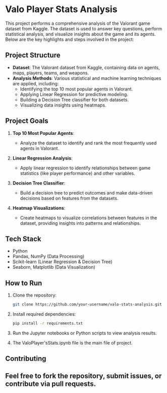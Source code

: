 # Valo Player Stats Analysis

This project performs a comprehensive analysis of the Valorant game dataset from Kaggle. The dataset is used to answer key questions, perform statistical analysis, and visualize insights about the game and its agents. Below are the key highlights and steps involved in the project:

## Project Structure
- **Dataset**: The Valorant dataset from Kaggle, containing data on agents, maps, players, teams, and weapons.
- **Analysis Methods**: Various statistical and machine learning techniques are applied, including:
  - Identifying the top 10 most popular agents in Valorant.
  - Applying Linear Regression for predictive modeling.
  - Building a Decision Tree classifier for both datasets.
  - Visualizing data insights using heatmaps.

## Project Goals

1. **Top 10 Most Popular Agents**: 
   - Analyze the dataset to identify and rank the most frequently used agents in Valorant.

2. **Linear Regression Analysis**: 
   - Apply linear regression to identify relationships between game statistics (like player performance) and other variables.

3. **Decision Tree Classifier**: 
   - Build a decision tree to predict outcomes and make data-driven decisions based on features from the datasets.

4. **Heatmap Visualizations**: 
   - Create heatmaps to visualize correlations between features in the dataset, providing insights into patterns and relationships.

## Tech Stack
- Python
- Pandas, NumPy (Data Processing)
- Scikit-learn (Linear Regression & Decision Tree)
- Seaborn, Matplotlib (Data Visualization)

## How to Run

1. Clone the repository:  
   ```bash
   git clone https://github.com/your-username/valo-stats-analysis.git
   ```
2. Install required dependencies:  
   ```bash
   pip install -r requirements.txt
   ```
3. Run the Jupyter notebooks or Python scripts to view analysis results.

4. The ValoPlayer'sStats.ipynb file is the main file of project.

## Contributing
Feel free to fork the repository, submit issues, or contribute via pull requests.
---
